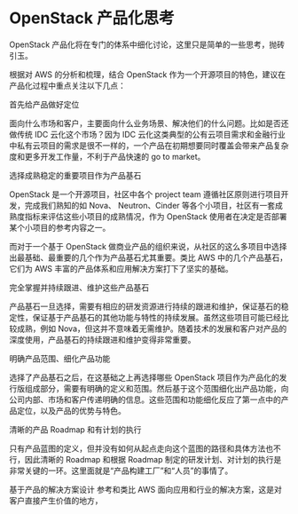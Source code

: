 # OpenStack 产品化思考

OpenStack 产品化将在专门的体系中细化讨论，这里只是简单的一些思考，抛砖引玉。

根据对 AWS 的分析和梳理，结合 OpenStack 作为一个开源项目的特色，建议在产品化过程中重点关注以下几点：

首先给产品做好定位

面向什么市场和客户，主要面向什么业务场景、解决他们的什么问题。比如是否还做传统 IDC 云化这个市场？因为 IDC 云化这类典型的公有云项目需求和金融行业中私有云项目的需求是很不一样的，一个产品在初期想要同时覆盖会带来产品复杂度和更多开发工作量，不利于产品快速的 go to market。

选择成熟稳定的重要项目作为产品基石

OpenStack 是一个开源项目，社区中各个 project team 遵循社区原则进行项目开发，完成我们熟知的如 Nova、 Neutron、Cinder 等各个小项目，社区有一套成熟度指标来评估这些小项目的成熟情况，作为 OpenStack 使用者在决定是否部署某个小项目的参考内容之一。

而对于一个基于 OpenStack 做商业产品的组织来说，从社区的这么多项目中选择出最基础、最重要的几个作为产品基石尤其重要。类比 AWS 中的几个产品基石，它们为 AWS 丰富的产品体系和应用解决方案打下了坚实的基础。

完全掌握并持续跟进、维护这些产品基石

产品基石一旦选择，需要有相应的研发资源进行持续的跟进和维护，保证基石的稳定性，保证基于产品基石的其他功能与特性的持续发展。虽然这些项目可能已经比较成熟，例如 Nova，但这并不意味着无需维护。随着技术的发展和客户对产品的深度使用，产品基石的持续跟进和维护变得非常重要。

明确产品范围、细化产品功能

选择了产品基石之后，在这基础之上再选择哪些 OpenStack 项目作为产品化的发行版组成部分，需要有明确的定义和范围。然后基于这个范围细化出产品功能，向公司内部、市场和客户传递明确的信息。这些范围和功能细化反应了第一点中的产品定位，以及产品的优势与特色。

清晰的产品 Roadmap 和有计划的执行

只有产品蓝图的定义，但并没有如何从起点走向这个蓝图的路径和具体方法也不行，因此清晰的 Roadmap 和根据 Roadmap 制定的研发计划、对计划的执行是非常关键的一环。这里面就是“产品构建工厂”和“人员”的事情了。

基于产品的解决方案设计
参考和类比 AWS 面向应用和行业的解决方案，这是对客户直接产生价值的地方，